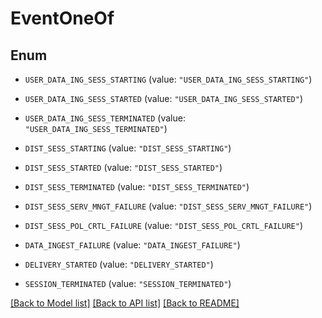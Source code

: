 # EventOneOf

## Enum


* `USER_DATA_ING_SESS_STARTING` (value: `"USER_DATA_ING_SESS_STARTING"`)

* `USER_DATA_ING_SESS_STARTED` (value: `"USER_DATA_ING_SESS_STARTED"`)

* `USER_DATA_ING_SESS_TERMINATED` (value: `"USER_DATA_ING_SESS_TERMINATED"`)

* `DIST_SESS_STARTING` (value: `"DIST_SESS_STARTING"`)

* `DIST_SESS_STARTED` (value: `"DIST_SESS_STARTED"`)

* `DIST_SESS_TERMINATED` (value: `"DIST_SESS_TERMINATED"`)

* `DIST_SESS_SERV_MNGT_FAILURE` (value: `"DIST_SESS_SERV_MNGT_FAILURE"`)

* `DIST_SESS_POL_CRTL_FAILURE` (value: `"DIST_SESS_POL_CRTL_FAILURE"`)

* `DATA_INGEST_FAILURE` (value: `"DATA_INGEST_FAILURE"`)

* `DELIVERY_STARTED` (value: `"DELIVERY_STARTED"`)

* `SESSION_TERMINATED` (value: `"SESSION_TERMINATED"`)


[[Back to Model list]](../README.md#documentation-for-models) [[Back to API list]](../README.md#documentation-for-api-endpoints) [[Back to README]](../README.md)


